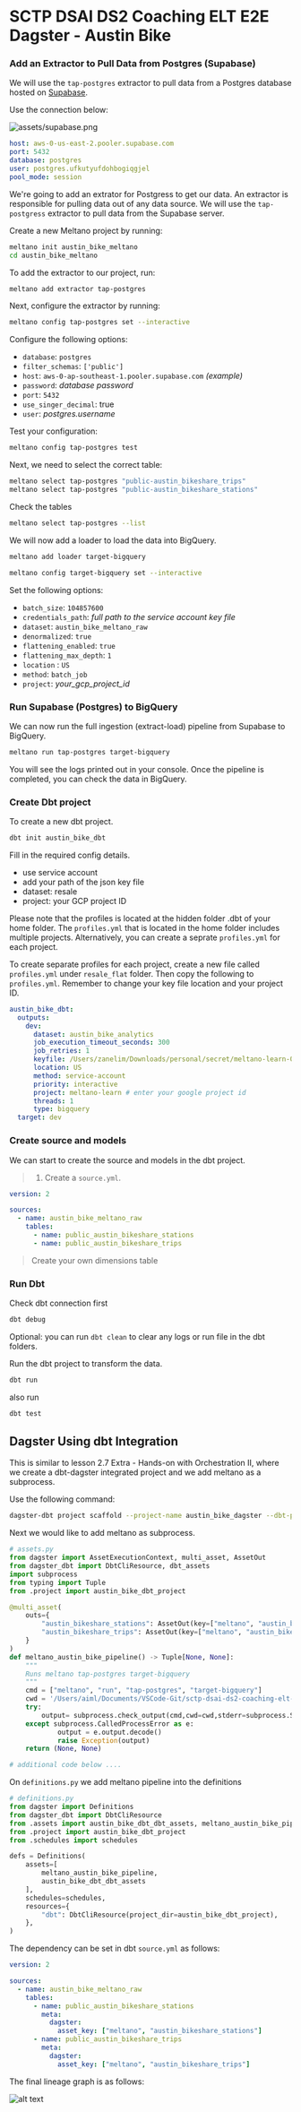 # SCTP DSAI DS2 Coaching ELT E2E Dagster - Austin Bike
### Add an Extractor to Pull Data from Postgres (Supabase)

We will use the `tap-postgres` extractor to pull data from a Postgres database hosted on [Supabase](https://supabase.com). 


Use the connection below:

![assets/supabase.png](../assets/supabase.png)


```yaml
host: aws-0-us-east-2.pooler.supabase.com
port: 5432
database: postgres
user: postgres.ufkutyufdohbogiqgjel
pool_mode: session

```
We're going to add an extrator for Postgress to get our data. An extractor is responsible for pulling data out of any data source. We will use the `tap-postgress` extractor to pull data from the Supabase server. 

Create a new Meltano project by running:

```bash
meltano init austin_bike_meltano
cd austin_bike_meltano
```
To add the extractor to our project, run:

```bash
meltano add extractor tap-postgres
```

Next, configure the extractor by running:

```bash
meltano config tap-postgres set --interactive
```

Configure the following options:

- `database`: `postgres`
- `filter_schemas`: `['public']`
- `host`: `aws-0-ap-southeast-1.pooler.supabase.com` *(example)*
- `password`: *database password*
- `port`: `5432`
- `use_singer_decimal`: true
- `user`: *postgres.username*

Test your configuration:

```bash
meltano config tap-postgres test
```

Next, we need to select the correct table:
```bash
meltano select tap-postgres "public-austin_bikeshare_trips"
meltano select tap-postgres "public-austin_bikeshare_stations"
```
Check the tables
```bash
meltano select tap-postgres --list
```
We will now add a loader to load the data into BigQuery.

```bash
meltano add loader target-bigquery
```

```bash
meltano config target-bigquery set --interactive
```

Set the following options:

- `batch_size`: `104857600`
- `credentials_path`: _full path to the service account key file_
- `dataset`: `austin_bike_meltano_raw`
- `denormalized`: `true`
- `flattening_enabled`: `true`
- `flattening_max_depth`: `1`
- `location` : `US`
- `method`: `batch_job`
- `project`: *your_gcp_project_id*


### Run Supabase (Postgres) to BigQuery

We can now run the full ingestion (extract-load) pipeline from Supabase to BigQuery.

```bash
meltano run tap-postgres target-bigquery
```

You will see the logs printed out in your console. Once the pipeline is completed, you can check the data in BigQuery.



### Create Dbt project

To create a new dbt project.

```bash
dbt init austin_bike_dbt
```

Fill in the required config details. 
- use service account
- add your path of the json key file
- dataset: resale
- project: your GCP project ID

Please note that the profiles is located at the hidden folder .dbt of your home folder. The `profiles.yml` that is located in the home folder includes multiple projects. Alternatively, you can create a seprate `profiles.yml` for each project.

To create separate profiles for each project, create a new file called `profiles.yml` under `resale_flat` folder. Then copy the following to `profiles.yml`. Remember to change your key file location and your project ID.
```yaml
austin_bike_dbt:
  outputs:
    dev:
      dataset: austin_bike_analytics
      job_execution_timeout_seconds: 300
      job_retries: 1
      keyfile: /Users/zanelim/Downloads/personal/secret/meltano-learn-03934027c1d8.json # Use your path of key file
      location: US
      method: service-account
      priority: interactive
      project: meltano-learn # enter your google project id
      threads: 1
      type: bigquery
  target: dev
```

### Create source and models

We can start to create the source and models in the dbt project.

> 1. Create a `source.yml`.
```yaml
version: 2

sources:
  - name: austin_bike_meltano_raw
    tables:
      - name: public_austin_bikeshare_stations
      - name: public_austin_bikeshare_trips
```
> Create your own dimensions table

### Run Dbt

Check dbt connection first

```bash
dbt debug
```

Optional: you can run `dbt clean` to clear any logs or run file in the dbt folders.

Run the dbt project to transform the data.

```bash
dbt run
```

also run

```bash
dbt test
```

## Dagster Using dbt Integration

This is similar to lesson 2.7 Extra - Hands-on with Orchestration II, where we create a dbt-dagster integrated project and we add meltano as a subprocess.

Use the following command:

```bash
dagster-dbt project scaffold --project-name austin_bike_dagster --dbt-project-dir #full-path-to-the-austin-bike-dbt-project-directory
```

Next we would like to add meltano as subprocess.

```python
# assets.py
from dagster import AssetExecutionContext, multi_asset, AssetOut
from dagster_dbt import DbtCliResource, dbt_assets
import subprocess
from typing import Tuple
from .project import austin_bike_dbt_project

@multi_asset(
    outs={
        "austin_bikeshare_stations": AssetOut(key=["meltano", "austin_bikeshare_stations"]),
        "austin_bikeshare_trips": AssetOut(key=["meltano", "austin_bikeshare_trips"])
    }
)
def meltano_austin_bike_pipeline() -> Tuple[None, None]:
    """
    Runs meltano tap-postgres target-bigquery
    """
    cmd = ["meltano", "run", "tap-postgres", "target-bigquery"]
    cwd = '/Users/aiml/Documents/VSCode-Git/sctp-dsai-ds2-coaching-elt-e2e-dagster/austin_bike_elt_project/meltano-austin-bike'
    try:
        output= subprocess.check_output(cmd,cwd=cwd,stderr=subprocess.STDOUT).decode()
    except subprocess.CalledProcessError as e:
            output = e.output.decode()
            raise Exception(output)
    return (None, None)

# additional code below ....
```

On `definitions.py` we add meltano pipeline into the definitions
```python
# definitions.py
from dagster import Definitions
from dagster_dbt import DbtCliResource
from .assets import austin_bike_dbt_dbt_assets, meltano_austin_bike_pipeline
from .project import austin_bike_dbt_project
from .schedules import schedules

defs = Definitions(
    assets=[
        meltano_austin_bike_pipeline, 
        austin_bike_dbt_dbt_assets
    ],
    schedules=schedules,
    resources={
        "dbt": DbtCliResource(project_dir=austin_bike_dbt_project),
    },
)
```

The dependency can be set in dbt `source.yml` as follows:

```yml
version: 2

sources:
  - name: austin_bike_meltano_raw
    tables:
      - name: public_austin_bikeshare_stations
        meta:
          dagster:
            asset_key: ["meltano", "austin_bikeshare_stations"]
      - name: public_austin_bikeshare_trips
        meta:
          dagster:
            asset_key: ["meltano", "austin_bikeshare_trips"]
```

The final lineage graph is as follows:

![alt text](../assets/austin_assets.png)